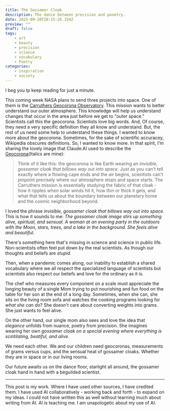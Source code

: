 ```yaml
---
title: The Gossamer Cloak
description: The dance between precision and pooetry.
date: 2025-09-20T20:15:26.334Z
preview: ""
draft: false
tags:
    - art
    - beauty
    - precision
    - science
    - vocabulary
    - Poetry
categories:
    - inspiration
    - society
---
```

I beg you tp keep reading for just a minute. 

This coming week NASA plans to send three projects into space. One of them is the [Carruthers Geocorona Observatory](https://science.nasa.gov/mission/carruthers-geocorona-observatory/.). This mission wants to better understand our outer atmosphere. This knowledge will help us understand changes that occur in the area just before we get to "outer space." Scientists call this the geocorona. Scientists love big words. And, Of course, they need a very specific definition they all know and understand. But, the rest of us need some help to understand these things. I wanted to know more about the geocorona. Sometimes, for the sake of scientific accuracey, Wikipedia obscures definitions. So, I wanted to know more. In that spirit, I'm sharing the lovely image that Claude.AI used to describe the [Geocorona](https://en.wikipedia.org/wiki/Geocorona)(Italics are mine): 
>Think of it like this: the geocorona is like Earth wearing an *invisible, gossamer cloak that billows way out into space*. Just as you can't tell exactly where a flowing cape ends and the air begins, scientists can't pinpoint precisely where our atmosphere stops and space starts. The Carruthers mission is essentially studying the fabric of that cloak - how it ripples when solar winds hit it, how thin or thick it gets, and what that tells us about the boundary between our planetary home and the cosmic neighborhood beyond.

I loved the phrase *invisible, gossamer cloak that billows way out into space*. This is how it sounds to me: *The gossamer cloak image stirs up something alive, spiritual, and sensual. A woman at an evening party in the outdoors with the Moon, stars, trees, and a lake in the background. She feels alive and beautiful.* 

There's something here that's missing in science and science in public life. Non-scientists often feel put down by the real scientists. As though our thoughts and beliefs are *stupid*. 

Then, when a pandemic comes along, our inability to establish a shared vocabulary where we all respect the specialized language of scientists but scientists also respect our beliefs and love for the ordinary as it is. 

The chef who measures every component on a scale must appreciate the longing beauty of a single Mom trying to put nourishing and fun food on the table for her son at the end of a long day. Sometimes, when she can, she sits on the living room sofa and watches the cooking programs looking for *what she can do*? She doesn't care about converting weights into grams. She just wants to feel alive. 

On the other hand, our single mom also sees and love the idea that *elegance* unfolds from nuance, poetry from precision. She imagines wearing her own *gossamer cloak on a special evening where everything is scintilating, beatiful, and alive*. 

We need each other. We and our children need geocoronas, measurements of grams versus cups, and the sensual heat of gossamer cloaks. Whether they are in space or in our living rooms. 

Our future awaits us on the dance floor, starlight all around, the gossamer cloak hand in hand with a beguilded scientist. 

---

This post is my work. Where I have used other sources, I have credited them. I have used AI collaboratively - working back and forth - to expand on my ideas. I could not have written this as well without learning much about writing from AI. AI is teaching me. I am unapologetic about my use of AI. 

